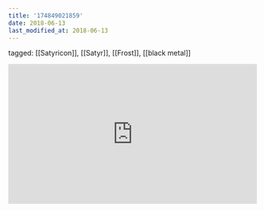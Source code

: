 ```yaml
---
title: '174849021859'
date: 2018-06-13
last_modified_at: 2018-06-13
---
```

tagged: [[Satyricon]], [[Satyr]], [[Frost]], [[black metal]]
<iframe allow="accelerometer; autoplay; clipboard-write; encrypted-media; gyroscope; picture-in-picture" allowfullscreen="" frameborder="0" height="281" id="youtube_iframe" src="https://www.youtube.com/embed/MAYKQt93Jtc?feature=oembed&amp;enablejsapi=1&amp;origin=https://safe.txmblr.com&amp;wmode=opaque" width="500"></iframe>